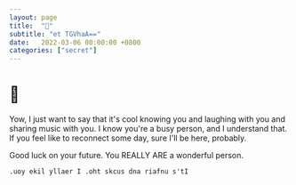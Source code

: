 ```yaml
---
layout: page
title:  "👻"
subtitle: "et TGVhaA=="
date:   2022-03-06 00:00:00 +0800
categories: ["secret"]
---
```


# 👻

Yow, I just want to say that it's cool knowing you and laughing with you and sharing music with you. 
I know you're a busy person, and I understand that. If you feel like to reconnect some day, sure I'll be here, probably.

Good luck on your future. You REALLY ARE a wonderful person.

`.uoy ekil yllaer I .oht skcus dna riafnu s'tI`